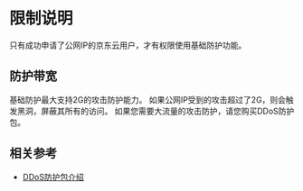 # 限制说明

只有成功申请了公网IP的京东云用户，才有权限使用基础防护功能。

## 防护带宽

基础防护最大支持2G的攻击防护能力。 如果公网IP受到的攻击超过了2G，则会触发黑洞，屏蔽其所有的访问。
如果您需要大流量的攻击防护，请您购买DDoS防护包。


## 相关参考
- [DDoS防护包介绍](https://github.com/jdcloudcom/cn/blob/edit/documentation/Cloud-Security/Anti-DDoS-Protection-Package/Introduction/Product-Overview.md)

